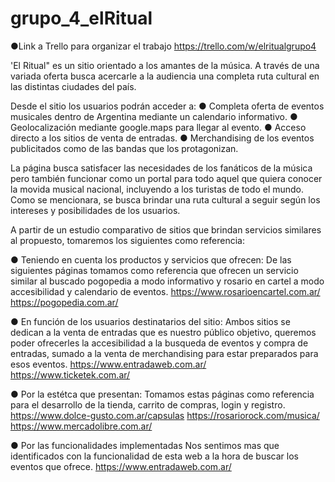 # grupo_4_elRitual
●Link a Trello para organizar el trabajo
https://trello.com/w/elritualgrupo4

'El Ritual" es un sitio orientado a los amantes de la música. A través de una variada oferta busca acercarle a la audiencia una completa ruta cultural en las distintas ciudades del país.

Desde el sitio los usuarios podrán acceder a:
● Completa oferta de eventos musicales dentro de Argentina mediante un calendario informativo.
● Geolocalización mediante google.maps para  llegar al evento.
● Acceso directo a los sitios de venta de entradas.
● Merchandising de los eventos publicitados como de las bandas que los protagonizan.

La página busca satisfacer las necesidades de los fanáticos de la música pero también funcionar como un portal para todo aquel que quiera conocer la movida musical nacional, incluyendo a los turistas de todo el mundo.
Como se mencionara, se busca brindar una ruta cultural a seguir según los intereses y posibilidades de los usuarios.

A partir de un estudio comparativo de sitios que brindan servicios similares al propuesto, tomaremos los siguientes como referencia:

● Teniendo en cuenta los productos y servicios que ofrecen: 
De las siguientes páginas tomamos como referencia que ofrecen un servicio similar al buscado pogopedia a modo informativo y rosario en cartel a modo accesibilidad y calendario de eventos.
https://www.rosarioencartel.com.ar/
https://pogopedia.com.ar/

● En función de los usuarios destinatarios del sitio:
Ambos sitios se dedican a la venta de entradas que es nuestro público objetivo, queremos poder ofrecerles la accesibilidad a la busqueda de eventos y compra de entradas, sumado a la venta de merchandising para estar preparados para esos eventos.
https://www.entradaweb.com.ar/
https://www.ticketek.com.ar/

● Por la estétca que presentan:
Tomamos estas páginas como referencia para el desarrollo de la tienda, carrito de compras, login y registro.
https://www.dolce-gusto.com.ar/capsulas
https://rosariorock.com/musica/
https://www.mercadolibre.com.ar/

● Por las funcionalidades implementadas
Nos sentimos mas que identificados con la funcionalidad de esta web a la hora de buscar los eventos que ofrece.
https://www.entradaweb.com.ar/


